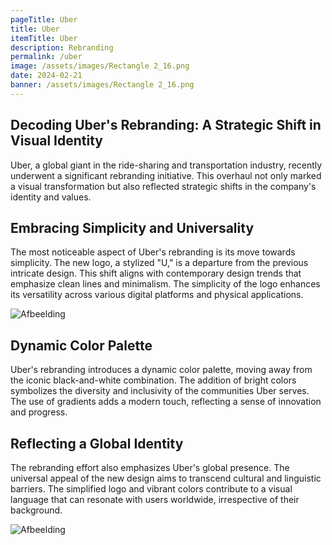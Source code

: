 ```yaml
---
pageTitle: Uber
title: Uber
itemTitle: Uber
description: Rebranding
permalink: /uber
image: /assets/images/Rectangle 2_16.png
date: 2024-02-21
banner: /assets/images/Rectangle 2_16.png
---
```


## Decoding Uber's Rebranding: A Strategic Shift in Visual Identity

Uber, a global giant in the ride-sharing and transportation industry, recently underwent a significant rebranding initiative. This overhaul not only marked a visual transformation but also reflected strategic shifts in the company's identity and values.

## Embracing Simplicity and Universality

The most noticeable aspect of Uber's rebranding is its move towards simplicity. The new logo, a stylized "U," is a departure from the previous intricate design. This shift aligns with contemporary design trends that emphasize clean lines and minimalism. The simplicity of the logo enhances its versatility across various digital platforms and physical applications.

![Afbeelding](/assets/images/Rectangle3_4.png)

## Dynamic Color Palette

Uber's rebranding introduces a dynamic color palette, moving away from the iconic black-and-white combination. The addition of bright colors symbolizes the diversity and inclusivity of the communities Uber serves. The use of gradients adds a modern touch, reflecting a sense of innovation and progress.

## Reflecting a Global Identity

The rebranding effort also emphasizes Uber's global presence. The universal appeal of the new design aims to transcend cultural and linguistic barriers. The simplified logo and vibrant colors contribute to a visual language that can resonate with users worldwide, irrespective of their background.

![Afbeelding](/assets/images/Rectangle4_2.png)